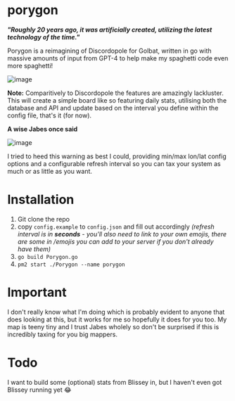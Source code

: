 # porygon
**_"Roughly 20 years ago, it was artificially created, utilizing the latest technology of the time."_**

Porygon is a reimagining of Discordopole for Golbat, written in go with massive amounts of input from GPT-4 to help make my spaghetti code even more spaghetti!

![image](https://i.imgur.com/OXv3jZ3.png)


**Note:** Comparitively to Discordopole the features are amazingly lackluster. This will create a simple board like so featuring daily stats, utilising both the database and API and update based on the interval you define within the config file, that's it (for now).

**A wise Jabes once said**


![image](https://i.imgur.com/ZOsk45B.png)

I tried to heed this warning as best I could, providing min/max lon/lat config options and a configurable refresh interval so you can tax your system as much or as little as you want.


# Installation

1. Git clone the repo
2. copy `config.example` to `config.json` and fill out accordingly _(refresh interval is in **seconds** - you'll also need to link to your own emojis, there are some in /emojis you can add to your server if you don't already have them)_
3. `go build Porygon.go`
4. `pm2 start ./Porygon --name porygon`

# Important

I don't really know what I'm doing which is probably evident to anyone that does looking at this, but it works for me so hopefully it does for you too. My map is teeny tiny and I trust Jabes wholely so don't be surprised if this is incredibly taxing for you big mappers.

# Todo

I want to build some (optional) stats from Blissey in, but I haven't even got Blissey running yet 😂
